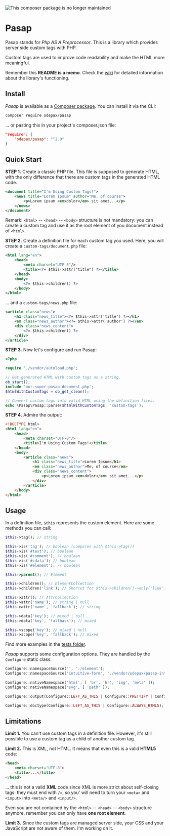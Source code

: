 ![This composer package is no longer maintained](https://lh6.googleusercontent.com/PlJHKpFYQGmwLYkBoKTOYVPYXn5TbUkKcFJ_0kSqRXQRy1weyoz1xPhwale7_5fwsm9ZPO-3w2c7KQ=w1920-h942)

# Pasap

Pasap stands for _Php AS A Preprocessor_. This is a library which provides
server side custom tags with PHP.

Custom tags are used to improve code readability and make the HTML more
meaningful.

Remember this **README is a memo**. Check the
[wiki](https://github.com/Odepax/pasap/wiki) for detailed information about the
library's functioning.

## Install

_Pasap_ is available as a
[Composer package](https://packagist.org/packages/odepax/pasap). You can install
it via the CLI:

```bash
composer require odepax/pasap
```

... or pasting this in your project's composer.json file:

```json
"require": {
    "odepax/pasap": "^2.0"
}
```

## Quick Start

**STEP 1.**
Create a classic PHP file. This file is supposed to generate HTML, with the only
difference that there are custom tags in the generated HTML code.

```xml
<document title="I'm Using Custom Tags!">
	<news title="Lorem Ipsum" author="Me, of course">
		<p>Lorem ipsum <em>dolor</em> sit amet...</p>
	</news>
</document>
```

Remark: `<html>` -- `<head>` -- `<body>` structure is not mandatory: you can
create a custom tag and use it as the root element of you document instead of
`<html>`.

**STEP 2.**
Create a definition file for each custom tag you used. Here, you will create a
`custom-tags/document.php` file:

```xml
<html lang="en">
	<head>
		<meta charset="UTF-8"/>
		<title><?= $this->attr("title") ?></title>
	</head>
	<body>
		<?= $this->children() ?>
	</body>
</html>
```

... and a `custom-tags/news.php` file:

```xml
<article class="news">
	<h1 class="news_title"><?= $this->attr('title') ?></h1>
	<em class="news_author"><?= $this->attr('author') ?></em>
	<div class="news_content">
		<?= $this->children() ?>
	</div>
</article>
```

**STEP 3.**
Now let's configure and run Pasap:

```php
<?php

require './vendor/autoload.php';

// Get generated HTML with custom tags as a string.
ob_start();
include 'our-super-pasap-document.php';
$htmlWithCustomTags = ob_get_clean();

// Convert custom tags into valid HTML using the definition files.
echo \Pasap\Pasap::parse($htmlWithCustomTags, 'custom-tags');
```

**STEP 4.**
Admire the output:

```html
<!DOCTYPE html>
<html lang="en">
	<head>
		<meta charset="UTF-8"/>
		<title>I'm Using Custom Tags!</title>
	</head>
	<body>
		<article class="news">
			<h1 class="news_title">Lorem Ipsum</h1>
			<em class="news_author">Me, of course</em>
			<div class="news_content">
				<p>Lorem ipsum <em>dolor</em> sit amet...</p>
			</div>
		</article>
	</body>
</html>
```

## Usage

In a definition file, `$this` represents the custom element. Here are some
methods you can call:

```php
$this->tag(); // string

$this->is('tag'); // boolean (compares with $this->tag())
$this->is('#text'); // boolean
$this->is('#comment'); // boolean
$this->is('#cdata'); // boolean
$this->is('#element'); // boolean

$this->parent(); // Element

$this->children(); // ElementCollection
$this->children('link'); // Shorcut for $this->children()->only('link')

$this->attr(); // AttrCollection
$this->attr('name'); // string | null
$this->attr('name', 'fallback'); // string

$this->data('key'); // mixed | null
$this->data('key', 'fallback'); // mixed

$this->scope('key'); // mixed | null
$this->scope('key', 'fallback'); // mixed
```

Find more examples in the
[tests folder](https://github.com/Odepax/pasap/tree/master/test/Parsing/parsed).

_Pasap_ supports some configuration options. They are handled by the `Configure`
static class:

```php
Configure::namespaceSource('', './element');
Configure::namespaceSource('intuitive-form', './vendor/odepax/pasap-intuitive-form/element');

Configure::nativeNamespace('html', [ 'br', 'hr', 'img', 'meta' ]);
Configure::nativeNamespace('svg', [ 'path' ]);

Configure::output(Configure::LEFT_AS_THIS | Configure::PRETTIFY | Configure::MINIFY);

Configure::doctype(Configure::LEFT_AS_THIS | Configure::ALWAYS_HTML5);
```

## Limitations

**Limit 1.**
You can't use custom tags in a definition file.
However, it's still possible to use a custom tag as a child of another custom
tag.

**Limit 2.**
This is XML, not HTML.
It means that even this is a valid **HTML5** code:

```html
<head>
    <meta charset="UTF-8">
    <title>...</title>
</head>
```

... this is not a valid **XML** code since XML is more strict about self-closing
tags: they must end with `/>`, so you' will need to turn your `<meta>` and
`<input>` into `<meta/>` and `<input/>`.

Even you are not contained by the `<html>` -- `<head>` -- `<body>` structure
anymore, remember you can only have **one root element**.

**Limit 3.**
Since the custom tags are managed server side, your CSS and your JavaScript are
not aware of them. I'm working on it.
